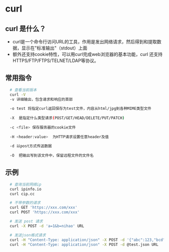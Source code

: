 # curl

## curl 是什么？
  - curl是一个命令行访问URL的工具，作用是发出网络请求，然后得到和提取数据，显示在"标准输出"（stdout）上面
  - 额外还支持cookie特性，可以用curl完成web浏览器的基本功能，curl 还支持 HTTPS/FTP/FTPS/TELNET/LDAP等协议。

## 常用指令
```bash
  # 查看当前版本
  curl -V
  -v 详细输出，包含请求和响应的首部
  
  -o test 将指定curl返回保存为test文件，内容从html/jpg到各种MIME类型文件
      
  -X  是指定什么类型请求(POST/GET/HEAD/DELETE/PUT/PATCH)
    
  -c <file> 保存服务器的cookie文件
  
  -H <header:value>  为HTTP请求设置任意header及值
  
  -d 以post方式传送数据
  
  -O  把输出写到该文件中，保留远程文件的文件名

```

## 示例
```bash
  # 查询当前网络ip
  curl ipinfo.io
  curl cip.cc

  # 不带参数的请求
  curl GET 'https://xxx.com/xxx'
  curl POST 'https://xxx.com/xxx'

  # 发送 post 请求
  curl -X POST -d 'a=1&b=nihao' URL

  # 发送json格式请求
  curl -H "Content-Type: application/json" -X POST -d '{"abc":123,"bcd":"nihao"}' URL
  curl -H "Content-Type: application/json" -X POST -d @test.json URL

```